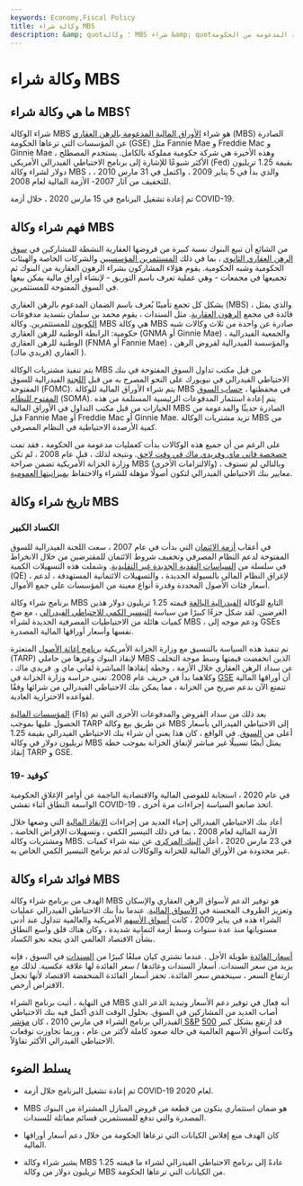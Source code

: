 ```yaml
---
keywords: Economy,Fiscal Policy
title: وكالة شراء MBS
description: &amp; quot؛ وكالة MBS شراء &amp; quot؛ يشير عادةً إلى سياسة الاحتياطي الفيدرالي الأمريكي لشراء بعض الأوراق المالية المدعومة من الحكومة.
---
```


# وكالة شراء MBS
## ما هي وكالة شراء MBS؟

شراء الوكالة MBS هو شراء [الأوراق المالية المدعومة بالرهن العقاري](/mbs) (MBS) الصادرة عن المؤسسات التي ترعاها الحكومة (GSE) مثل Fannie Mae و Freddie Mac و Ginnie Mae ، وهذه الأخيرة هي شركة حكومية مملوكة بالكامل. يستخدم المصطلح الأكثر شيوعًا للإشارة إلى برنامج الاحتياطي الفيدرالي الأمريكي (Fed) بقيمة 1.25 تريليون دولار لشراء وكالة MBS ، والذي بدأ في 5 يناير 2009 ، واكتمل في 31 مارس 2010 ، للتخفيف من آثار 2007- الأزمة المالية لعام 2008.

تم إعادة تشغيل البرنامج في 15 مارس 2020 ، خلال أزمة COVID-19.

## فهم شراء وكالة MBS

من الشائع أن تبيع البنوك نسبة كبيرة من قروضها العقارية النشطة للمشاركين في [سوق الرهن العقاري الثانوي](/secondary_mortgage_market) ، بما في ذلك [المستثمرين المؤسسيين](/institutionalinvestor) والشركات الخاصة والهيئات الحكومية وشبه الحكومية. يقوم هؤلاء المشاركون بشراء الرهون العقارية من البنوك ثم تجميعها في مجمعات - وهي عملية تعرف باسم التوريق - لإنشاء أوراق مالية يمكن بيعها في السوق المفتوحة للمستثمرين.

يشكل كل تجمع تأمينًا يُعرف باسم الضمان المدعوم بالرهن العقاري (MBS) ، والذي يمثل فائدة في مجمع [الرهون العقارية](/mortgage). مثل السندات ، يقوم محمد بن سلمان بتسديد مدفوعات [الكوبون](/coupon) للمستثمرين. وكالة MBS هي وكالة MBS صادرة عن واحدة من ثلاث وكالات شبه حكومية: الرابطة الوطنية للرهن العقاري (GNMA أو Ginnie Mae) ، والجمعية الفيدرالية الوطنية للرهن العقاري (FNMA أو Fannie Mae) ، والمؤسسة الفيدرالية لقروض الرهن العقاري (فريدي ماك) ).

يتم تنفيذ مشتريات الوكالة MBS من قبل مكتب تداول السوق المفتوحة في بنك الاحتياطي الفيدرالي في نيويورك على النحو المصرح به من قبل [اللجنة](/fomc) الفيدرالية للسوق المفتوحة (FOMC). يتم شراء الأوراق المالية للوكالة MBS في محفظتها ، [حساب السوق المفتوح للنظام](/soma) (SOMA). يتم إعادة استثمار المدفوعات الرئيسية المستلمة من هذه الحيازات من قبل مكتب التداول في الأوراق المالية MBS الصادرة حديثًا والمدعومة من قبل Fannie Mae أو Freddie Mac أو Ginnie Mae. تزيد مشتريات الوكالة MBS من كمية الأرصدة الاحتياطية في النظام المصرفي.

على الرغم من أن جميع هذه الوكالات بدأت كعمليات مدعومة من الحكومة ، فقد تمت [خصخصة فاني ماي وفريدي ماك في وقت لاحق](/privatization). ونتيجة لذلك ، قبل عام 2008 ، لم تكن وزارة الخزانة الأمريكية تضمن صراحة MBS (والالتزامات الأخرى) ، وبالتالي لم تستوف معايير بنك الاحتياطي الفيدرالي لتكون أصولًا مؤهلة للشراء والاحتفاظ [بميزانيتها العمومية](/balancesheet).

## تاريخ شراء وكالة MBS

### الكساد الكبير

في أعقاب [أزمة الائتمان](/credit-crisis) التي بدأت في عام 2007 ، سعت اللجنة الفيدرالية للسوق المفتوحة لدعم النظام المصرفي وتخفيف شروط الائتمان للمقترضين من خلال الانخراط في سلسلة من [السياسات النقدية الجديدة غير التقليدية](/monetarypolicy). وشملت هذه التسهيلات الكمية (QE) ، لإغراق النظام المالي بالسيولة الجديدة ، والتسهيلات الائتمانية المستهدفة ، لدعم أسعار فئات الأصول المحددة وقدرة أنواع معينة من المؤسسات على جمع الأموال.

برنامج شراء وكالة MBS التابع للوكالة [الفيدرالية البالغة](/federalreservebank) قيمته 1.25 تريليون دولار هذين الغرضين. لقد شكل جزءًا كبيرًا من سياسة [التيسير الكمي للاحتياطي الفيدرالي](/quantitative-easing) ، مع ضخ كميات هائلة من الاحتياطيات المصرفية الجديدة لشراء MBS ، ودعم موجه إلى GSEs نفسها وأسعار أوراقها المالية المصدرة.

تم تنفيذ هذه السياسة بالتنسيق مع وزارة الخزانة الأمريكية [برنامج إغاثة الأصول](/troubled-asset-relief-program-tarp) المتعثرة (TARP) لإنقاذ البنوك وغيرها من حاملي MBS الذين انخفضت قيمتها وسط موجة التخلف عن سداد الرهن العقاري خلال الأزمة ، وخطة إنقاذها المباشرة لفاني ماي و. فريدي ماك ، وكلاهما بدأ في خريف عام 2008. تعني حراسة وزارة الخزانة في [GSE](/gse) أن أوراقها المالية تتمتع الآن بدعم صريح من الخزانة ، مما يمكن بنك الاحتياطي الفيدرالي من شرائها وفقًا لقواعده الاحترازية العادية.

[المؤسسات المالية](/financialinstitution) (FIs) بعد ذلك من سداد القروض والمدفوعات الأخرى التي تم الحصول عليها بموجب TARP عن طريق بيع وكالة MBS إلى الاحتياطي الفيدرالي بأسعار أعلى من [السوق](/market-price). في الواقع ، كان هذا يعني أن شراء بنك الاحتياطي الفيدرالي بقيمة 1.25 تريليون دولار في وكالة MBS يمثل أيضًا تسييلًا غير مباشر لإنفاق الخزانة بموجب خطة إنقاذ TARP و GSE.

### كوفيد -19

في عام 2020 ، استجابة للفوضى المالية والاقتصادية الناجمة عن أوامر الإغلاق الحكومية الواسعة النطاق أثناء تفشي COVID-19 ، اتخذ صانعو السياسة إجراءات مرة أخرى.

أعاد بنك الاحتياطي الفيدرالي إحياء العديد من إجراءات [الإنقاذ المالية](/bailout) التي وضعها خلال الأزمة المالية لعام 2008 ، بما في ذلك التيسير الكمي ، وتسهيلات الإقراض الخاصة ، ومشتريات وكالة MBS. في 23 مارس 2020 ، أعلن [البنك المركزي](/centralbank) عن نيته شراء كميات غير محدودة من الأوراق المالية للخزانة والوكالات لدعم برنامج التيسير الكمي الخاص به.

## فوائد شراء وكالة MBS

الهدف من برنامج شراء وكالة MBS هو توفير الدعم لأسواق الرهن العقاري والإسكان وتعزيز الظروف المحسنة في [الأسواق المالية](/financial-market). عندما بدأ بنك الاحتياطي الفيدرالي عمليات الشراء هذه في يناير 2009 ، كانت [أسواق الأسهم](/equitymarket) الأمريكية والعالمية تتداول عند أدنى مستوياتها منذ عدة سنوات وسط أزمة ائتمانية شديدة ، وكان هناك قلق واسع النطاق بشأن الاقتصاد العالمي الذي يتجه نحو الكساد.

[أسعار الفائدة](/interestrate) طويلة الأجل . عندما تشتري كيان مبلغًا كبيرًا من [السندات](/bond) في السوق ، فإنه يزيد من سعر السندات. أسعار السندات وعائدها / سعر الفائدة لها علاقة عكسية. لذلك مع ارتفاع السعر ، سينخفض سعر الفائدة. تحفز أسعار الفائدة المنخفضة الاقتصاد لأنها تجعل الاقتراض أرخص.

في النهاية ، أثبت برنامج الشراء MBS أنه فعال في توفير دعم الأسعار وتبديد الذعر الذي أصاب العديد من المشاركين في السوق. بحلول الوقت الذي أكمل فيه بنك الاحتياطي الفيدرالي برنامج الشراء في مارس 2010 ، كان [مؤشر S&P](/sp500) [500](/sp500) قد ارتفع بشكل كبير وكانت أسواق الأسهم العالمية في حالة صعود كاملة لأكثر من عام ، وربما تجاوزت توقعات الاحتياطي الفيدرالي الأكثر تفاؤلاً.

## يسلط الضوء

- تم إعادة تشغيل البرنامج خلال أزمة COVID-19 لعام 2020.

- MBS هو ضمان استثماري يتكون من قطعة من قروض المنازل المشتراة من البنوك المصدرة والتي تدفع للمستثمرين قسائم مماثلة للسندات.

- كان الهدف منع إفلاس الكيانات التي ترعاها الحكومة من خلال دعم أسعار أوراقها المالية.

- يشير شراء وكالة MBS عادةً إلى برنامج الاحتياطي الفيدرالي لشراء ما قيمته 1.25 تريليون دولار من وكالة MBS من الكيانات التي ترعاها الحكومة.

